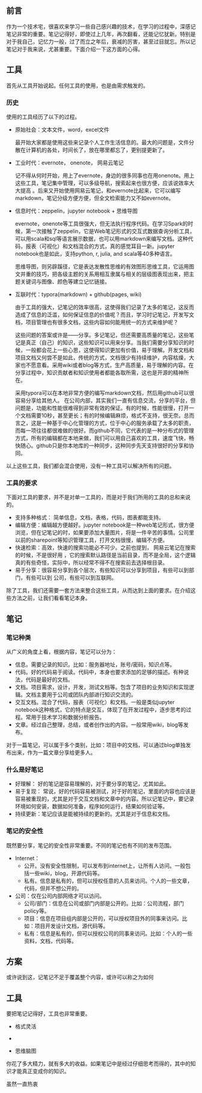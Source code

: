 ## 前言

作为一个技术宅，很喜欢来学习一些自己感兴趣的技术，在学习的过程中，深感记笔记非常的重要。笔记记得好，即使过上几年，再次翻看，还能记忆犹新。特别是对于我自己，记忆力一般，过了而立之年后，衰减的厉害，甚至过目就忘。所以记笔记对于我来说，尤甚重要。下面介绍一下这方面的心得。

## 工具

首先从工具开始说起。任何工具的使用，也是由需求触发的。

### 历史

使用的工具经历了以下的过程。

- 原始社会：文本文件，word，excel文件

  最开始大家都是使用这些来记录个人工作生活信息的。最大的问题是，文件分散在计算机的各处，时间长了，放在哪里都忘了，更别提更新了。

- 工业时代：evernote， onenote， 网易云笔记

  记不得从何时开始，用上了evernote，身边的很多同事也在用onenote。用上这些工具，笔记集中管理，可以多级导航，搜索起来也很方便，应该说效率大大提高 。后来又开始使用网易云笔记，和evernote比起来，它可以编写markdown，笔记分级方便方便，但全文检索能力又不如evernote。

- 信息时代：zeppelin，jupyter notebook + 思维导图

  evernote，onenote等工具很强大，但无法执行程序代码。在学习Spark的时候，第一次接触了zeppelin，它是Web笔记形式的交互式数据查询分析工具，可以用scala和sql等语言展示数据，也可以用markdown来编写文档。这种代码，报表（可视化）和文档混合的方式，真的感觉耳目一新。jupyter notebook也是如此，支持python, r, julia, and scala等40多种语言。

  思维导图，则另辟蹊径，它是表达发散性思维的有效图形思维工具，它运用图文并重的技巧，把各级主题的关系用相互隶属与相关的层级图表现出来，把主题关键词与图像、颜色等建立记忆链接。

- 互联时代：typora(markdown) + github(pages, wiki)

  由于工具的强大，记笔记的效率很高，这使得我们记录了太多的笔记，这反而造成了信息的泛滥，如何保证信息的价值呢？而且，学习时记笔记，开发写文档，项目管理也有很多文档，这些内容如何能用统一的方式来维护呢？

  这些问题的答案或许是——分享。多记笔记，但还需要高质量的笔记，这些笔记是真正（自己）的知识，这些知识可以用来分享。当我们需要分享知识的时候，一般都会花上一些心思，这使得知识更加有价值，易于理解。开发文档和项目文档又何尝不是如此，传统的方式，文档很少有持续维护，内容枯燥，大家也不愿意看。采用wiki或者blog等方式，生产高质量，易于理解的内容。在分享过程中，知识贡献者和知识使用者都能各取所需，这也是开源的精神所在。

  采用typora可以在本地非常方便的编写markdown文档，然后用github可以很容易分享给其他人。 在公司内部，其实我们一直有信息交流，分享的平台，但问题是，功能和性能很难得到非常有效的保证。有的时候，性能很慢，打开一个文档需要10秒，甚至更长；有的时候编辑麻烦，格式不支持，很无奈。总而言之，这是一种基于中心化管理的方式，位于中心的服务承载了太多的职责，而每一项往往都很难做的很好。而github不同，它代表的是一种分布式的管理方式，所有的编辑都在本地来做，我们可以用自己喜欢的工具，速度飞快，畅快随心。github只是你本地库的一种同步，这种同步先天支持很好的分享和协同。

以上这些工具，我们都会混合使用，没有一种工具可以解决所有的问题。

### 工具的要求

下面对工具的要求，并不是对单一工具的，而是对于我们所用的工具的总和来说的。

- 支持多种格式： 简单信息，文档，表格，代码，图表都能支持。
- 编辑方便：编辑越方便越好。jupyter notebook是一种web笔记形式，很方便浏览，但在记笔记的时，如果要添加大量图片，将是一件辛苦的事情。公司里以前的sharepoint等知识管理工具，打开文档很慢，编辑不方便。
- 快速检索：高效，快速的搜索功能必不可少。之前也提到， 网易云笔记在搜索的时候，不是很好用 ，它的搜索默认路径是当前目录，而不是全局，这个逻辑真的有些奇怪，实际中，所以经常不得不在搜索前去选择根目录。
- 易于分享：很容易分享到各个层次，有些知识可以分享到项目，有些可以到部门，有些可以到 公司，有些可以到互联网。

除了工具，我们还需要一套方法来整合这些工具，从而达到上面的要求。在介绍这些方法之前，让我们看看笔记本身。

## 笔记

### 笔记种类

从广义的角度上看，根据内容，笔记可以分为：

- 信息。需要记录的知识。比如：服务器地址，账号/密码，知识点等。
- 代码。好的代码易于阅读。代码中，本身也要求添加的足够的描述。有种说法，代码是最好的文档。
- 文档。项目需求，设计，开发，测试文档等。包含了项目的业务知识和实现逻辑。文档主要用于公司或团队内部进行知识交流的。
- 交互文档。混合了代码，报表（可视化）和文档。一般是类似jupyter notebook这种格式，它的特点是交互，体现了在开发过程中，逐步思考的过程。常用于技术学习和数据分析报告。
- 文章。经过自己整理，总结，或者创作出的内容。一般常用wiki，blog等发布。

对于一篇笔记，可以属于多个类别，比如：项目中的文档，可以通过blog单独发布出来，作为一篇文章分享给更多人。

### 什么是好笔记

- 好理解： 好的笔记是容易理解的，对于要分享的笔记，尤其如此。
- 易于复现： 常说，好的代码容易被测试，对于好的笔记，里面的内容也应该是容易被重现的，尤其是对于交互文档和文章中的内容。所以记笔记中，要记录环境如何安装，数据如何准备，程序如何运行，结果如何验证等。
- 持续更新：笔记应该是能被持续的更新的。尤其是对于信息和文档。

### 笔记的安全性

既然要分享，笔记的安全性非常重要。不同的笔记也有不同的发布范围。

- Internet：
  - 公开。没有安全性限制，可以发布到internet上，让所有人访问。一般包括一些wiki，blog，开源代码等。
  - 私有。信息是私有的，但可以授权任意的人员来访问。个人的一些文章，代码，但并不想公开的。
- 公司：仅在公司内部网络才可以访问。
  - 公司/部门：信息在公司或部门内部是公开的。比如：公司流程，部门policy等。
  - 项目：信息在项目组内部是公开的，可以授权项目外的同事来访问。比如：项目开发设计文档，源代码等。
  - 私有：信息是私有的，但可以授权公司的同事来访问。比如：个人的一些资料，文档，代码等。

## 方案

或许说到这，记笔记不足于覆盖整个内容，或许可以称之为如何

## 工具









要把笔记记得好，工具也非常重要。

- 格式灵活
- 

- 思维脑图



你花了多大精力，就有多大的收益。如果笔记中是经过仔细思考而得的，其中的知识才能真正变成你的知识。



虽然一直热衷